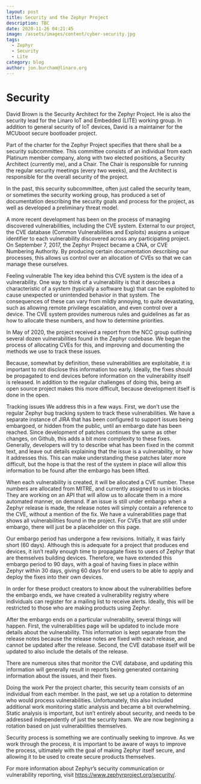 ```yaml
---
layout: post
title: Security and the Zephyr Project
description: TBC
date: 2020-11-26 04:21:45
image: /assets/images/content/cyber-security.jpg
tags:
  - Zephyr
  - Security
  - Lite
category: blog
author: jon.burcham@linaro.org
---
```

# Security

David Brown is the Security Architect for the Zephyr Project. He is also the security lead for the Linaro IoT and Embedded (LITE) working group. In addition to general security of IoT devices, David is a maintainer for the MCUboot secure bootloader project.

Part of the charter for the Zephyr Project specifies that there shall be a security subcommittee. This committee consists of an individual from each Platinum member company, along with two elected positions, a Security Architect (currently me), and a Chair. The Chair is responsible for running the regular security meetings (every two weeks), and the Architect is responsible for the overall security of the project.

In the past, this security subcommittee, often just called the security team, or sometimes the security working group, has produced a set of documentation describing the security goals and process for the project, as well as developed a preliminary threat model.

A more recent development has been on the process of managing discovered vulnerabilities, including the CVE system. External to our project, the CVE database (Common Vulnerabilities and Exploits) assigns a unique identifier to each vulnerability discovered across any participating project. On September 7, 2017, the Zephyr Project became a CNA, or CVE Numbering Authority. By producing certain documentation describing our processes, this allows us control over an allocation of CVEs so that we can manage these ourselves.

Feeling vulnerable
The key idea behind this CVE system is the idea of a vulnerability. One way to think of a vulnerability is that it describes a characteristic of a system (typically a software bug) that can be exploited to cause unexpected or unintended behavior in that system. The consequences of these can vary from mildly annoying, to quite devastating, such as allowing remote privilege escalation, and even control over a device. The CVE system provides numerous rules and guidelines as far as how to allocate these numbers, and how to determine priorities.

In May of 2020, the project received a report from the NCC group outlining several dozen vulnerabilities found in the Zephyr codebase. We began the process of allocating CVEs for this, and improving and documenting the methods we use to track these issues.

Because, somewhat by definition, these vulnerabilities are exploitable, it is important to not disclose this information too early. Ideally, the fixes should be propagated to end devices before information on the vulnerability itself is released. In addition to the regular challenges of doing this, being an open source project makes this more difficult, because development itself is done in the open.

Tracking issues
We address this in a few ways. First, we don’t use the regular Zephyr bug tracking system to track these vulnerabilities. We have a separate instance of JIRA that has been configured to support issues being embargoed, or hidden from the public, until an embargo date has been reached. Since development of patches continues the same as other changes, on Github, this adds a bit more complexity to these fixes. Generally, developers will try to describe what has been fixed in the commit text, and leave out details explaining that the issue is a vulnerability, or how it addresses this. This can make understanding these patches later more difficult, but the hope is that the rest of the system in place will allow this information to be found after the embargo has been lifted.

When each vulnerability is created, it will be allocated a CVE number. These numbers are allocated from MITRE, and currently assigned to us in blocks. They are working on an API that will allow us to allocate them in a more automated manner, on demand. If an issue is still under embargo when a Zephyr release is made, the release notes will simply contain a reference to the CVE, without a mention of the fix. We have a vulnerabilities page that shows all vulnerabilities found in the project. For CVEs that are still under embargo, there will just be a placeholder on this page.

Our embargo period has undergone a few revisions. Initially, it was fairly short (60 days). Although this is adequate for a project that produces end devices, it isn’t really enough time to propagate fixes to users of Zephyr that are themselves building devices. Therefore, we have extended this embargo period to 90 days, with a goal of having fixes in place within Zephyr within 30 days, giving 60 days for end users to be able to apply and deploy the fixes into their own devices.

In order for these product creators to know about the vulnerabilities before the embargo ends, we have created a vulnerability registry where individuals can register for a mailing list to receive alerts. Ideally, this will be restricted to those who are making products using Zephyr.

After the embargo ends on a particular vulnerability, several things will happen. First, the vulnerabilities page will be updated to include more details about the vulnerability. This information is kept separate from the release notes because the release notes are fixed with each release, and cannot be updated after the release. Second, the CVE database itself will be updated to also include the details of the release.

There are numerous sites that monitor the CVE database, and updating this information will generally result in reports being generated containing information about the issues, and their fixes.

Doing the work
Per the project charter, this security team consists of an individual from each member. In the past, we set up a rotation to determine who would process vulnerabilities. Unfortunately, this also included additional work monitoring static analysis and became a bit overwhelming. Static analysis is important, but isn’t entirely about security, and needs to be addressed independently of just the security team. We are now beginning a rotation based on just vulnerabilities themselves.

Security process is something we are continually seeking to improve. As we work through the process, it is important to be aware of ways to improve the process, ultimately with the goal of making Zephyr itself secure, and allowing it to be used to create secure products themselves.

For more information about Zephyr’s security communication or vulnerability reporting, visit https://www.zephyrproject.org/security/.